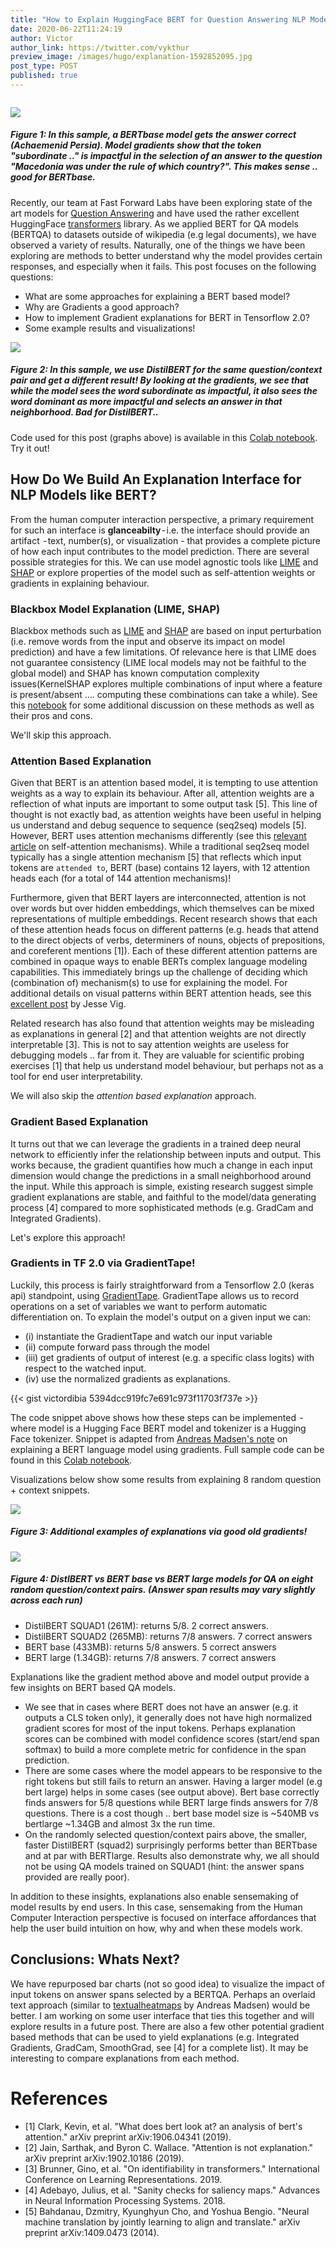 ```yaml
---
title: "How to Explain HuggingFace BERT for Question Answering NLP Models with TF 2.0"
date: 2020-06-22T11:24:19
author: Victor
author_link: https://twitter.com/vykthur
preview_image: /images/hugo/explanation-1592852095.jpg
post_type: POST
published: true
---
```


<!-- {{< highlight go "linenos=table,hl_lines=8 15-17,linenostart=199" >}}
// ... code
{{< / highlight >}} -->

```Given a question and a passage, the task of Question Answering (QA) focuses on identifying the exact span within the passage that answers the question.

```

![](/images/hugo/explanation-1592852095.jpg)

##### Figure 1: In this sample, a BERTbase model gets the answer correct (Achaemenid Persia). Model gradients show that the token "subordinate .." is impactful in the selection of an answer to the question "Macedonia was under the rule of which country?". This makes sense .. good for BERTbase.

Recently, our team at Fast Forward Labs have been exploring state of the art models for [Question Answering](https://qa.fastforwardlabs.com/) and have used the rather excellent HuggingFace [transformers](https://github.com/huggingface/transformers/) library. As we applied BERT for QA models (BERTQA) to datasets outside of wikipedia (e.g legal documents), we have observed a variety of results. Naturally, one of the things we have been exploring are methods to better understand why the model provides certain responses, and especially when it fails. This post focuses on the following questions:

- What are some approaches for explaining a BERT based model?
- Why are Gradients a good approach?
- How to implement Gradient explanations for BERT in Tensorflow 2.0?
- Some example results and visualizations!

![](/images/hugo/distilexplanation-1592852137.jpg)

##### Figure 2: In this sample, we use DistilBERT for the same question/context pair and get a different result! By looking at the gradients, we see that while the model sees the word subordinate as impactful, it also sees the word dominant as more impactful and selects an answer in that neighborhood. Bad for DistilBERT..

<!-- <div> -->

Code used for this post (graphs above) is available in this [Colab notebook](https://colab.research.google.com/drive/1tTiOgJ7xvy3sjfiFC9OozbjAX1ho8WN9?usp=sharing). Try it out!

<!-- </div> -->

## How Do We Build An Explanation Interface for NLP Models like BERT?

From the human computer interaction perspective, a primary requirement for such an interface is **glanceabilty** - i.e. the interface should provide an artifact  - text, number(s), or visualization - that provides a complete picture of how each input contributes to the model prediction. There are several possible strategies for this. We can use model agnostic tools like [LIME](https://github.com/marcotcr/lime) and [SHAP](https://github.com/slundberg/shap) or explore properties of the model such as self-attention weights or gradients in explaining behaviour.

### Blackbox Model Explanation (LIME, SHAP)

Blackbox methods such as [LIME](https://github.com/marcotcr/lime) and [SHAP](https://github.com/slundberg/shap) are based on input perturbation (i.e. remove words from the input and observe its impact on model prediction) and have a few limitations. Of relevance here is that LIME does not guarantee consistency (LIME local models may not be faithful to the global model) and SHAP has known computation complexity issues(KernelSHAP explores multiple combinations of input where a feature is present/absent …. computing these combinations can take a while). See this [notebook](https://colab.research.google.com/drive/1pjPzsw_uZew-Zcz646JTkRDhF2GkPk0N?usp=sharing) for some additional discussion on these methods as well as their pros and cons.

We'll skip this approach.

### Attention Based Explanation

Given that BERT is an attention based model, it is tempting to use attention weights as a way to explain its behaviour. After all, attention weights are a reflection of what inputs are important to some output task [5]. This line of thought is not exactly bad, as attention weights have been useful in helping us understand and debug sequence to sequence (seq2seq) models [5]. 
However, BERT uses attention mechanisms differently (see this [relevant article](https://towardsdatascience.com/illustrated-self-attention-2d627e33b20a) on self-attention mechanisms). While a traditional seq2seq model typically has a single attention mechanism [5] that reflects which input tokens are `attended to`, BERT (base) contains 12 layers, with 12 attention heads each (for a total of 144 attention mechanisms)!

Furthermore, given that BERT layers are interconnected, attention is not over words but over hidden embeddings, which themselves can be mixed representations of multiple embeddings.
Recent research shows that each of these attention heads focus on different patterns (e.g. heads that attend to the direct objects of verbs, determiners of nouns, objects of prepositions, and coreferent mentions [1]). Each of these different attention patterns are combined in opaque ways to enable BERTs complex language modeling capabilities. This immediately brings up the challenge of deciding which (combination of) mechanism(s) to use for explaining the model. For additional details on visual patterns within BERT attention heads, see this [excellent post](https://towardsdatascience.com/deconstructing-bert-part-2-visualizing-the-inner-workings-of-attention-60a16d86b5c1) by Jesse Vig.

Related research has also found that attention weights may be misleading as explanations in general [2] and that attention weights are not directly interpretable [3]. This is not to say attention weights are useless for debugging models .. far from it. They are valuable for scientific probing exercises [1] that help us understand model behaviour, but perhaps not as a tool for end user interpretability.

We will also skip the _attention based explanation_ approach.

### Gradient Based Explanation

It turns out that we can leverage the gradients in a trained deep neural network to efficiently infer the relationship between inputs and output. This works because, the gradient quantifies how much a change in each input dimension would change the predictions in a small neighborhood around the input. While this approach is simple, existing research suggest simple gradient explanations are stable, and faithful to the model/data generating process [4] compared to more sophisticated methods (e.g. GradCam and Integrated Gradients).

Let's explore this approach!

### Gradients in TF 2.0 via GradientTape!

Luckily, this process is fairly straightforward from a Tensorflow 2.0 (keras api) standpoint, using [GradientTape](https://www.tensorflow.org/api_docs/python/tf/GradientTape). GradientTape allows us to record operations on a set of variables we want to perform automatic differentiation on. To explain the model's output on a given input we can:

- (i) instantiate the GradientTape and watch our input variable
- (ii) compute forward pass through the model
- (iii) get gradients of output of interest (e.g. a specific class logits) with respect to the watched input.
- (iv) use the normalized gradients as explanations.

{{< gist victordibia 5394dcc919fc7e691c973f11703f737e   >}}

The code snippet above shows how these steps can be implemented  - where model is a Hugging Face BERT model and tokenizer is a Hugging Face tokenizer. Snippet is adapted from [Andreas Madsen's note](https://colab.research.google.com/github/AndreasMadsen/python-textualheatmap/blob/master/notebooks/huggingface_bert_example.ipynb#scrollTo=IMyHY55SC24O) on explaining a BERT language model using gradients. Full sample code can be found in this [Colab notebook](https://colab.research.google.com/drive/1tTiOgJ7xvy3sjfiFC9OozbjAX1ho8WN9?usp=sharing).

Visualizations below show some results from explaining 8 random question + context snippets.

![](/images/hugo/explanationsamples-1592852171.png)

##### Figure 3: Additional examples of explanations via good old gradients!

![](/images/hugo/answercomp-1592855082.jpg)

##### Figure 4: DistlBERT vs BERT base vs BERT large models for QA on eight random question/context pairs. (Answer span results may vary slightly across each run)

- DistilBERT SQUAD1 (261M): returns 5/8. 2 correct answers.
- DistilBERT SQUAD2 (265MB): returns 7/8 answers. 7 correct answers
- BERT base (433MB): returns 5/8 answers. 5 correct answers
- BERT large (1.34GB): returns 7/8 answers. 7 correct answers

Explanations like the gradient method above and model output provide a few insights on BERT based QA models.

- We see that in cases where BERT does not have an answer (e.g. it outputs a CLS token only), it generally does not have high normalized gradient scores for most of the input tokens. Perhaps explanation scores can be combined with model confidence scores (start/end span softmax) to build a more complete metric for confidence in the span prediction.
- There are some cases where the model appears to be responsive to the right tokens but still fails to return an answer. Having a larger model (e.g bert large) helps in some cases (see output above). Bert base correctly finds answers for 5/8 questions while BERT large finds answers for 7/8 questions. There is a cost though .. bert base model size is ~540MB vs bertlarge ~1.34GB and almost 3x the run time.
- On the randomly selected question/context pairs above, the smaller, faster DistilBERT (squad2) surprisingly performs better than BERTbase and at par with BERTlarge. Results also demonstrate why, we all should not be using QA models trained on SQUAD1 (hint: the answer spans provided are really poor).

In addition to these insights, explanations also enable sensemaking of model results by end users. In this case, sensemaking from the Human Computer Interaction perspective is focused on interface affordances that help the user build intuition on how, why and when these models work.

## Conclusions: Whats Next? 

We have repurposed bar charts (not so good idea) to visualize the impact of input tokens on answer spans selected by a BERTQA. Perhaps an overlaid text approach (similar to [textualheatmaps](https://github.com/AndreasMadsen/python-textualheatmap) by Andreas Madsen) would be better. I am working on some user interface that ties this together and will explore results in a future post. There are also a few other potential gradient based methods that can be used to yield explanations (e.g. Integrated Gradients, GradCam, SmoothGrad, see [4] for a complete list). It may be interesting to compare explanations from each method.

# References

- [1] Clark, Kevin, et al. "What does bert look at? an analysis of bert's attention." arXiv preprint arXiv:1906.04341 (2019).
- [2] Jain, Sarthak, and Byron C. Wallace. "Attention is not explanation." arXiv preprint arXiv:1902.10186 (2019).
- [3] Brunner, Gino, et al. "On identifiability in transformers." International Conference on Learning Representations. 2019.
- [4] Adebayo, Julius, et al. "Sanity checks for saliency maps." Advances in Neural Information Processing Systems. 2018.
- [5] Bahdanau, Dzmitry, Kyunghyun Cho, and Yoshua Bengio. "Neural machine translation by jointly learning to align and translate." arXiv preprint arXiv:1409.0473 (2014).
